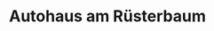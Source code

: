 ---
title: "Autohaus am Rüsterbaum"
url: /ingelheim-am-rhein/autohaus-am-ruesterbaum/
shop: Autohaus
---